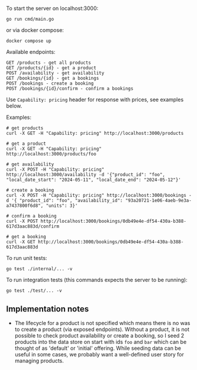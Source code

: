 #

To start the server on localhost:3000:
```
go run cmd/main.go
```

or via docker compose:

```
docker compose up
```

Available endpoints:
```
GET /products - get all products
GET /products/{id} - get a product
POST /availability - get availability
GET /bookings/{id} - get a bookings
POST /bookings - create a booking
POST /bookings/{id}/confirm - confirm a bookings
```

Use `Capability: pricing` header for response with prices, see examples below.

Examples:

```
# get products
curl -X GET -H "Capability: pricing" http://localhost:3000/products

# get a product
curl -X GET -H "Capability: pricing" http://localhost:3000/products/foo

# get availability
curl -X POST -H "Capability: pricing" http://localhost:3000/availability -d '{"product_id": "foo", "local_date_start": "2024-05-11", "local_date_end": "2024-05-12"}'

# create a booking
curl -X POST -H "Capability: pricing" http://localhost:3000/bookings -d '{ "product_id": "foo", "availability_id": "93a20721-1e06-4aeb-9e3a-a7437800f6d8", "units": 3}'

# confirm a booking
curl -X POST http://localhost:3000/bookings/0db49e4e-df54-430a-b388-617d3aac883d/confirm

# get a booking
curl -X GET http://localhost:3000/bookings/0db49e4e-df54-430a-b388-617d3aac883d

```

To run unit tests:
```
go test ./internal/... -v
```


To run integration tests (this commands expects the server to be running):
```
go test ./test/... -v
```

## Implementation notes
* The lifecycle for a product is not specified which means there is no was to create a product (via exposed endpoints). Without a product, it is not possible to check product availability or create a booking, so I seed 2 products into the data store on start with ids `foo` and `bar` which can be thought of as 'default' or 'initial' offering. While seeding data can be useful in some cases, we probably want a well-defined user story for managing products.
